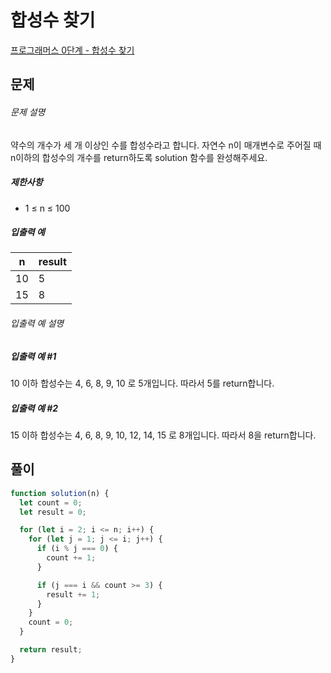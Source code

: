 # 합성수 찾기

[프로그래머스 0단계 - 합성수 찾기](https://school.programmers.co.kr/learn/courses/30/lessons/120846)

## 문제

###### 문제 설명

약수의 개수가 세 개 이상인 수를 합성수라고 합니다. 자연수 n이 매개변수로 주어질 때 n이하의 합성수의 개수를 return하도록 solution 함수를 완성해주세요.

##### 제한사항

- 1 ≤ n ≤ 100

##### 입출력 예

| n   | result |
| --- | ------ |
| 10  | 5      |
| 15  | 8      |

###### 입출력 예 설명

##### 입출력 예 #1

10 이하 합성수는 4, 6, 8, 9, 10 로 5개입니다. 따라서 5를 return합니다.

##### 입출력 예 #2

15 이하 합성수는 4, 6, 8, 9, 10, 12, 14, 15 로 8개입니다. 따라서 8을 return합니다.

## 풀이

```javascript
function solution(n) {
  let count = 0;
  let result = 0;

  for (let i = 2; i <= n; i++) {
    for (let j = 1; j <= i; j++) {
      if (i % j === 0) {
        count += 1;
      }

      if (j === i && count >= 3) {
        result += 1;
      }
    }
    count = 0;
  }

  return result;
}
```
